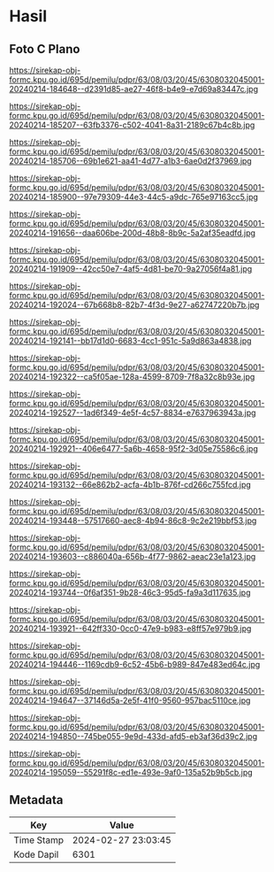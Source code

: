 # Hasil

## Foto C Plano

https://sirekap-obj-formc.kpu.go.id/695d/pemilu/pdpr/63/08/03/20/45/6308032045001-20240214-184648--d2391d85-ae27-46f8-b4e9-e7d69a83447c.jpg

https://sirekap-obj-formc.kpu.go.id/695d/pemilu/pdpr/63/08/03/20/45/6308032045001-20240214-185207--63fb3376-c502-4041-8a31-2189c67b4c8b.jpg

https://sirekap-obj-formc.kpu.go.id/695d/pemilu/pdpr/63/08/03/20/45/6308032045001-20240214-185706--69b1e621-aa41-4d77-a1b3-6ae0d2f37969.jpg

https://sirekap-obj-formc.kpu.go.id/695d/pemilu/pdpr/63/08/03/20/45/6308032045001-20240214-185900--97e79309-44e3-44c5-a9dc-765e97163cc5.jpg

https://sirekap-obj-formc.kpu.go.id/695d/pemilu/pdpr/63/08/03/20/45/6308032045001-20240214-191656--daa606be-200d-48b8-8b9c-5a2af35eadfd.jpg

https://sirekap-obj-formc.kpu.go.id/695d/pemilu/pdpr/63/08/03/20/45/6308032045001-20240214-191909--42cc50e7-4af5-4d81-be70-9a27056f4a81.jpg

https://sirekap-obj-formc.kpu.go.id/695d/pemilu/pdpr/63/08/03/20/45/6308032045001-20240214-192024--67b668b8-82b7-4f3d-9e27-a62747220b7b.jpg

https://sirekap-obj-formc.kpu.go.id/695d/pemilu/pdpr/63/08/03/20/45/6308032045001-20240214-192141--bb17d1d0-6683-4cc1-951c-5a9d863a4838.jpg

https://sirekap-obj-formc.kpu.go.id/695d/pemilu/pdpr/63/08/03/20/45/6308032045001-20240214-192322--ca5f05ae-128a-4599-8709-7f8a32c8b93e.jpg

https://sirekap-obj-formc.kpu.go.id/695d/pemilu/pdpr/63/08/03/20/45/6308032045001-20240214-192527--1ad6f349-4e5f-4c57-8834-e7637963943a.jpg

https://sirekap-obj-formc.kpu.go.id/695d/pemilu/pdpr/63/08/03/20/45/6308032045001-20240214-192921--406e6477-5a6b-4658-95f2-3d05e75586c6.jpg

https://sirekap-obj-formc.kpu.go.id/695d/pemilu/pdpr/63/08/03/20/45/6308032045001-20240214-193132--66e862b2-acfa-4b1b-876f-cd266c755fcd.jpg

https://sirekap-obj-formc.kpu.go.id/695d/pemilu/pdpr/63/08/03/20/45/6308032045001-20240214-193448--57517660-aec8-4b94-86c8-9c2e219bbf53.jpg

https://sirekap-obj-formc.kpu.go.id/695d/pemilu/pdpr/63/08/03/20/45/6308032045001-20240214-193603--c886040a-656b-4f77-9862-aeac23e1a123.jpg

https://sirekap-obj-formc.kpu.go.id/695d/pemilu/pdpr/63/08/03/20/45/6308032045001-20240214-193744--0f6af351-9b28-46c3-95d5-fa9a3d117635.jpg

https://sirekap-obj-formc.kpu.go.id/695d/pemilu/pdpr/63/08/03/20/45/6308032045001-20240214-193921--642ff330-0cc0-47e9-b983-e8ff57e979b9.jpg

https://sirekap-obj-formc.kpu.go.id/695d/pemilu/pdpr/63/08/03/20/45/6308032045001-20240214-194446--1169cdb9-6c52-45b6-b989-847e483ed64c.jpg

https://sirekap-obj-formc.kpu.go.id/695d/pemilu/pdpr/63/08/03/20/45/6308032045001-20240214-194647--37146d5a-2e5f-41f0-9560-957bac5110ce.jpg

https://sirekap-obj-formc.kpu.go.id/695d/pemilu/pdpr/63/08/03/20/45/6308032045001-20240214-194850--745be055-9e9d-433d-afd5-eb3af36d39c2.jpg

https://sirekap-obj-formc.kpu.go.id/695d/pemilu/pdpr/63/08/03/20/45/6308032045001-20240214-195059--55291f8c-ed1e-493e-9af0-135a52b9b5cb.jpg


## Metadata

| Key        | Value               |
| ---------- | ------------------- |
| Time Stamp | 2024-02-27 23:03:45 |
| Kode Dapil | 6301                |



